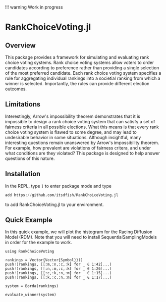 !!! warning 
    Work in progress

# RankChoiceVoting.jl

## Overview

This package provides a framework for simulating and evaluating rank choice voting systems. Rank choice voting systems allow voters to order candidates according to preference rather than providing a single selection of the most preferred candidate. Each rank choice voting system specifies a rule for aggregating individual rankings into a societial ranking from which a winner is selected. Importantly, the rules can provide different election outcomes. 

## Limitations

Interestingly, Arrow's impossibility theorem demonstrates that it is impossible to design a rank choice voting system that can satisfy a set of fairness criteria in all possible elections. What this means is that every rank choice voting system is flawed to some degree, and may lead to undesirable behavior in some situations. Although insightful, many interesting questions remain unanswered by Arrow's impossibility theorem. For example, how prevalent are violations of fairness critera, and under what conditions are they violated? This package is designed to help answer questions of this nature.
## Installation

In the REPL, type `]` to enter package mode and type

```julia 
add https://github.com/itsdfish/RankChoiceVoting.jl
```
to add RankChoiceVoting.jl to your environment.

## Quick Example
In this quick example, we will plot the histogram for the Racing Diffusion Model (RDM). Note that you will need to install SequentialSamplingModels in order for the example to work.

```@example 
using RankChoiceVoting

rankings = Vector{Vector{Symbol}}()
push!(rankings, [[:m,:n,:c,:k] for _ ∈ 1:42]...)
push!(rankings, [[:n,:m,:c,:k] for _ ∈ 1:26]...)
push!(rankings, [[:c,:k,:n,:m] for _ ∈ 1:15]...)
push!(rankings, [[:k,:c,:n,:m] for _ ∈ 1:17]...)

system = Borda(rankings)

evaluate_winner(system)
```
